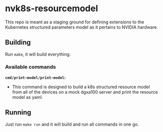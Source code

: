 # nvk8s-resourcemodel

This repo is meant as a staging ground for defining extensions to the
Kubernetes structured parameters model as it pertains to NVIDIA hardware.

## Building

Run `make`, it will build everything.

### Available commands
**`cmd/print-model/print-model`:**
   * This command is designed to build a k8s structured resource model from all of 
     the devices on a mock dgxa100 server and print the resource model as yaml.

## Running

Just run `make run` and it will build and run all commands in one go.
